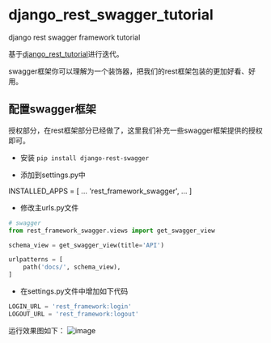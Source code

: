 # django_rest_swagger_tutorial

django rest swagger framework tutorial

基于[django_rest_tutorial](https://github.com/zhusheng/django_rest_tutorial)进行迭代。

swagger框架你可以理解为一个装饰器，把我们的rest框架包装的更加好看、好用。

## 配置swagger框架

授权部分，在rest框架部分已经做了，这里我们补充一些swagger框架提供的授权即可。

- 安装
`pip install django-rest-swagger`

- 添加到settings.py中

INSTALLED_APPS = [
    ...
    'rest_framework_swagger',
    ...
]

- 修改主urls.py文件

```python
# swagger
from rest_framework_swagger.views import get_swagger_view

schema_view = get_swagger_view(title='API')

urlpatterns = [
    path('docs/', schema_view),
]
```

- 在settings.py文件中增加如下代码

```python
LOGIN_URL = 'rest_framework:login'
LOGOUT_URL = 'rest_framework:logout'
```

运行效果图如下：
![image](https://raw.githubusercontent.com/zhusheng/blog/master/django/08.png)